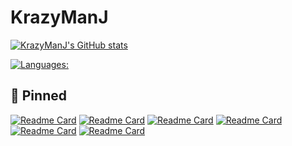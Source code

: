 # KrazyManJ

[![KrazyManJ's GitHub stats](https://github-readme-stats.vercel.app/api?username=KrazyManJ&show_icons=true&bg_color=0d1117&border_radius=10&hide_border=true&title_color=35def1&text_color=ffffff&icon_color=35def1)](https://github.com/KrazyManJ)

[![Languages:](https://github-readme-stats.vercel.app/api/top-langs/?username=krazymanj&layout=compact&bg_color=0d1117&border_radius=10&hide_border=true&card_width=450&custom_title=Languages%20that%20i%20have%20touched%3A&title_color=35def1&text_color=ffffff)](https://github.com/KrazyManJ)

## 📌 Pinned

[![Readme Card](https://github-readme-stats.vercel.app/api/pin/?username=krazymanj&repo=krazybungee&bg_color=07090d&hide_border=true&border_radius=10&title_color=35def1&text_color=8b949e)](https://github.com/KrazyManJ/KrazyBungee)
[![Readme Card](https://github-readme-stats.vercel.app/api/pin/?username=krazymanj&repo=krazymention&bg_color=07090d&hide_border=true&border_radius=10&title_color=35def1&text_color=8b949e)](https://github.com/KrazyManJ/KrazyMention)
[![Readme Card](https://github-readme-stats.vercel.app/api/pin/?username=krazymanj&repo=krazycommandclipboard&bg_color=07090d&hide_border=true&border_radius=10&title_color=35def1&text_color=8b949e)](https://github.com/KrazyManJ/KrazyCommandClipboard)
[![Readme Card](https://github-readme-stats.vercel.app/api/pin/?username=krazymanj&repo=krazyheads&bg_color=07090d&hide_border=true&border_radius=10&title_color=35def1&text_color=8b949e)](https://github.com/KrazyManJ/KrazyHeads)
[![Readme Card](https://github-readme-stats.vercel.app/api/pin/?username=krazymanj&repo=krazychatfilter&bg_color=07090d&hide_border=true&border_radius=10&title_color=35def1&text_color=8b949e)](https://github.com/KrazyManJ/KrazyChatFilter)
[![Readme Card](https://github-readme-stats.vercel.app/api/pin/?username=krazymanj&repo=krazybossbarapi&bg_color=07090d&hide_border=true&border_radius=10&title_color=35def1&text_color=8b949e)](https://github.com/KrazyManJ/KrazyBossBarAPI)
